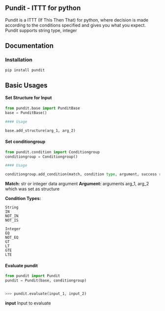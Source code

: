Pundit - ITTT for python
------------------

Pundit is a ITTT (If This Then That) for python, where decision is made according to 
the conditions specified and gives you what you expect. Pundit supports string type,
integer
 
 
## Documentation

### Installation

```bash
pip install pundit
```


## Basic Usages

#### Set Structure for Input

```python
from pundit.base import PunditBase
base = PunditBase()

#### Usage

base.add_structure(arg_1, arg_2)
```

#### Set conditiongroup

```python
from pundit.condition import Conditiongroup
conditiongroup = Conditiongroup()

#### Usage

conditiongroup.add_condition(match, condition type, argument, success response, failed response)
```

**Match:** str or integer data argument
**Argument:** arguments arg_1, arg_2 which was set as structure

**Condition Types:** 
```
String
IN
NOT_IN
NOT_IS

Integer
EQ
NOT_EQ
GT
LT
GTE
LTE

```


#### Evaluate pundit

```python
from pundit import Pundit
pundit = Pundit(base, conditiongroup)


>>> pundit.evaluate(input_1, input_2)
```
**input** Input to evaluate




